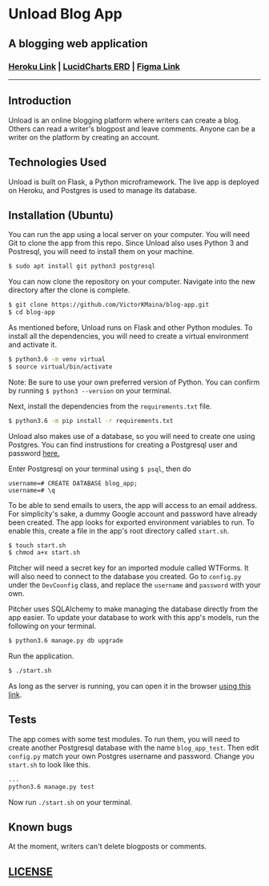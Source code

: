 # Unload Blog App

## A blogging web application

### [Heroku Link](https://unload-blog.herokuapp.com/unload-blog-app) | [LucidCharts ERD](https://lucid.app/invitations/accept/9a035917-cd99-4d80-b9b3-4fe2e30e08b5) | [Figma Link](https://www.figma.com/file/cTHDwxqrcPu1CEUjUYbKzv/Blog-UI?node-id=1%3A136)

---
## Introduction

Unload is an online blogging platform where writers can create a blog. Others can read a writer's blogpost and leave comments. Anyone can be a writer on the platform by creating an account.

## Technologies Used

Unload is built on Flask, a Python microframework. The live app is deployed on Heroku, and Postgres is used to manage its database.

## Installation (Ubuntu)

You can run the app using a local server on your computer. You will need Git to clone the app from this repo. Since Unload also uses Python 3 and Postresql, you will need to install them on your machine.

```bash
$ sudo apt install git python3 postgresql
```

You can now clone the repository on your computer. Navigate into the new directory after the clone is complete.

```bash
$ git clone https://github.com/VictorKMaina/blog-app.git
$ cd blog-app
```
As mentioned before, Unload runs on Flask and other Python modules. To install all the dependencies, you will need to create a virtual environment and activate it.

```bash
$ python3.6 -m venv virtual
$ source virtual/bin/activate
```

Note: Be sure to use your own preferred version of Python. You can confirm by running `$ python3 --version` on your terminal.

Next, install the dependencies from the `requirements.txt` file.

```bash
$ python3.6 -m pip install -r requirements.txt
```

Unload also makes use of a database, so you will need to create one using Postgres. You can find instrustions for creating a Postgresql user and password [here.](https://www.postgresql.org/docs/8.0/sql-createuser.html)

Enter Postgresql on your terminal using `$ psql`, then do

```postgres
username=# CREATE DATABASE blog_app;
username=# \q
```

To be able to send emails to users, the app will access to an email address. For simplicity's sake, a dummy Google account and password have already been created. The app looks for exported environment variables to run. To enable this, create a file in the app's root directory called `start.sh`.

```bash
$ touch start.sh
$ chmod a+x start.sh
```

Pitcher will need a secret key for an imported module called WTForms. It will also need to connect to the database you created. Go to `config.py` under the `DevCoonfig` class, and replace the `username` and `password` with your own.

Pitcher uses SQLAlchemy to make managing the database directly from the app easier. To update your database to work with this app's models, run the following on your terminal.

```bash
$ python3.6 manage.py db upgrade
```

Run the application.

```bash
$ ./start.sh
```
As long as the server is running, you can open it in the browser [using this link](http://127.0.0.1:5000).

## Tests
The app comes with some test modules. To run them, you will need to create another Postgresql database with the name `blog_app_test`. Then edit `config.py` match your own Postgres username and password. Change you `start.sh` to look like this.

```bash
...
python3.6 manage.py test
```

Now run `./start.sh` on your terminal.

## Known bugs
At the moment, writers can't delete blogposts or comments.

## [LICENSE](/LICENSE)